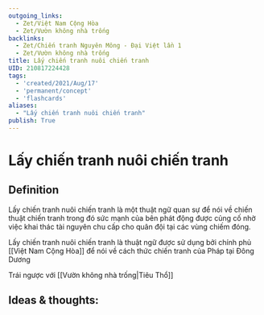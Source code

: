 ```yaml
---
outgoing_links:
  - Zet/Việt Nam Cộng Hòa
  - Zet/Vườn không nhà trống
backlinks:
  - Zet/Chiến tranh Nguyên Mông - Đại Việt lần 1
  - Zet/Vườn không nhà trống
title: Lấy chiến tranh nuôi chiến tranh
UID: 210817224428
tags:
  - 'created/2021/Aug/17'
  - 'permanent/concept'
  - 'flashcards'
aliases: 
  - "Lấy chiến tranh nuôi chiến tranh"
publish: True
---
```

# Lấy chiến tranh nuôi chiến tranh

## Definition
Lấy chiến tranh nuôi chiến tranh là một thuật ngữ quan sự để nói về chiến thuật chiến tranh trong đó sức mạnh của bên phát động được củng cố nhờ việc khai thác tài nguyên chu cấp cho quân đội tại các vùng chiếm đóng.

Lấy chiến tranh nuôi chiến tranh là thuật ngữ được sử dụng bởi chính phủ [[Việt Nam Cộng Hòa]] để nói về cách thức chiến tranh của Pháp tại Đông Dương

Trái ngược với [[Vườn không nhà trống|Tiêu Thổ]]

## Ideas & thoughts:
